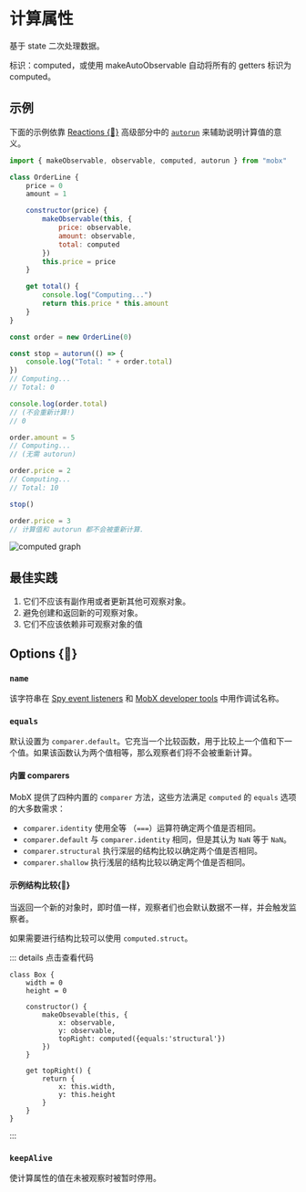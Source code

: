 # 计算属性

基于 state 二次处理数据。

标识：computed，或使用 makeAutoObservable 自动将所有的 getters 标识为 computed。

## 示例

下面的示例依靠 [Reactions {🚀}](https://www.mobxjs.com/reactions) 高级部分中的 [`autorun`](https://www.mobxjs.com/reactions#autorun) 来辅助说明计算值的意义。

```javascript
import { makeObservable, observable, computed, autorun } from "mobx"

class OrderLine {
    price = 0
    amount = 1

    constructor(price) {
        makeObservable(this, {
            price: observable,
            amount: observable,
            total: computed
        })
        this.price = price
    }

    get total() {
        console.log("Computing...")
        return this.price * this.amount
    }
}

const order = new OrderLine(0)

const stop = autorun(() => {
    console.log("Total: " + order.total)
})
// Computing...
// Total: 0

console.log(order.total)
// (不会重新计算!)
// 0

order.amount = 5
// Computing...
// (无需 autorun)

order.price = 2
// Computing...
// Total: 10

stop()

order.price = 3
// 计算值和 autorun 都不会被重新计算.
```

![computed graph](https://www.mobxjs.com/assets/images/computed-example-f6f76f3516441f19d6208484044a58a0.png)

## 最佳实践

1. 它们不应该有副作用或者更新其他可观察对象。
2. 避免创建和返回新的可观察对象。
3. 它们不应该依赖非可观察对象的值

## Options {:rocket:}

### `name`

该字符串在 [Spy event listeners](https://www.mobxjs.com/analyzing-reactivity#spy) 和 [MobX developer tools](https://github.com/mobxjs/mobx-devtools) 中用作调试名称。

### `equals`

默认设置为 `comparer.default`。它充当一个比较函数，用于比较上一个值和下一个值。如果该函数认为两个值相等，那么观察者们将不会被重新计算。

#### 内置 comparers

MobX 提供了四种内置的 `comparer` 方法，这些方法满足 `computed` 的 `equals` 选项的大多数需求：

- `comparer.identity` 使用全等 （`===`）运算符确定两个值是否相同。
- `comparer.default` 与 `comparer.identity` 相同，但是其认为 `NaN` 等于 `NaN`。
- `comparer.structural` 执行深层的结构比较以确定两个值是否相同。
- `comparer.shallow` 执行浅层的结构比较以确定两个值是否相同。

#### 示例结构比较{:eyes:}

当返回一个新的对象时，即时值一样，观察者们也会默认数据不一样，并会触发监察者。

如果需要进行结构比较可以使用 `computed.struct`。

::: details 点击查看代码

```react
class Box {
    width = 0
    height = 0

    constructor() {
        makeObsevable(this, {
            x: observable,
            y: observable,
            topRight: computed({equals:'structural'})
        })
    }

    get topRight() {
        return {
            x: this.width,
            y: this.height
        }
    }
}
```

:::

### `keepAlive`

使计算属性的值在未被观察时被暂时停用。